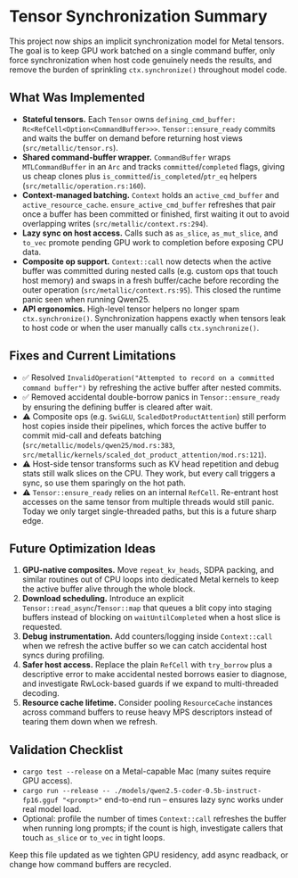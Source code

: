 # Tensor Synchronization Summary

This project now ships an implicit synchronization model for Metal tensors. The goal is to keep GPU work batched on a single command buffer, only force synchronization when host code genuinely needs the results, and remove the burden of sprinkling `ctx.synchronize()` throughout model code.

## What Was Implemented
- **Stateful tensors.** Each `Tensor` owns `defining_cmd_buffer: Rc<RefCell<Option<CommandBuffer>>>`. `Tensor::ensure_ready` commits and waits the buffer on demand before returning host views (`src/metallic/tensor.rs`).
- **Shared command-buffer wrapper.** `CommandBuffer` wraps `MTLCommandBuffer` in an `Arc` and tracks `committed`/`completed` flags, giving us cheap clones plus `is_committed`/`is_completed`/`ptr_eq` helpers (`src/metallic/operation.rs:160`).
- **Context-managed batching.** `Context` holds an `active_cmd_buffer` and `active_resource_cache`. `ensure_active_cmd_buffer` refreshes that pair once a buffer has been committed or finished, first waiting it out to avoid overlapping writes (`src/metallic/context.rs:294`).
- **Lazy sync on host access.** Calls such as `as_slice`, `as_mut_slice`, and `to_vec` promote pending GPU work to completion before exposing CPU data.
- **Composite op support.** `Context::call` now detects when the active buffer was committed during nested calls (e.g. custom ops that touch host memory) and swaps in a fresh buffer/cache before recording the outer operation (`src/metallic/context.rs:95`). This closed the runtime panic seen when running Qwen25.
- **API ergonomics.** High-level tensor helpers no longer spam `ctx.synchronize()`. Synchronization happens exactly when tensors leak to host code or when the user manually calls `ctx.synchronize()`.

## Fixes and Current Limitations
- ✅ Resolved `InvalidOperation("Attempted to record on a committed command buffer")` by refreshing the active buffer after nested commits.
- ✅ Removed accidental double-borrow panics in `Tensor::ensure_ready` by ensuring the defining buffer is cleared after wait.
- ⚠️ Composite ops (e.g. `SwiGLU`, `ScaledDotProductAttention`) still perform host copies inside their pipelines, which forces the active buffer to commit mid-call and defeats batching (`src/metallic/models/qwen25/mod.rs:383`, `src/metallic/kernels/scaled_dot_product_attention/mod.rs:121`).
- ⚠️ Host-side tensor transforms such as KV head repetition and debug stats still walk slices on the CPU. They work, but every call triggers a sync, so use them sparingly on the hot path.
- ⚠️ `Tensor::ensure_ready` relies on an internal `RefCell`. Re-entrant host accesses on the same tensor from multiple threads would still panic. Today we only target single-threaded paths, but this is a future sharp edge.

## Future Optimization Ideas
1. **GPU-native composites.** Move `repeat_kv_heads`, SDPA packing, and similar routines out of CPU loops into dedicated Metal kernels to keep the active buffer alive through the whole block.
2. **Download scheduling.** Introduce an explicit `Tensor::read_async`/`Tensor::map` that queues a blit copy into staging buffers instead of blocking on `waitUntilCompleted` when a host slice is requested.
3. **Debug instrumentation.** Add counters/logging inside `Context::call` when we refresh the active buffer so we can catch accidental host syncs during profiling.
4. **Safer host access.** Replace the plain `RefCell` with `try_borrow` plus a descriptive error to make accidental nested borrows easier to diagnose, and investigate RwLock-based guards if we expand to multi-threaded decoding.
5. **Resource cache lifetime.** Consider pooling `ResourceCache` instances across command buffers to reuse heavy MPS descriptors instead of tearing them down when we refresh.

## Validation Checklist
- `cargo test --release` on a Metal-capable Mac (many suites require GPU access).
- `cargo run --release -- ./models/qwen2.5-coder-0.5b-instruct-fp16.gguf "<prompt>"` end-to-end run – ensures lazy sync works under real model load.
- Optional: profile the number of times `Context::call` refreshes the buffer when running long prompts; if the count is high, investigate callers that touch `as_slice` or `to_vec` in tight loops.

Keep this file updated as we tighten GPU residency, add async readback, or change how command buffers are recycled.
